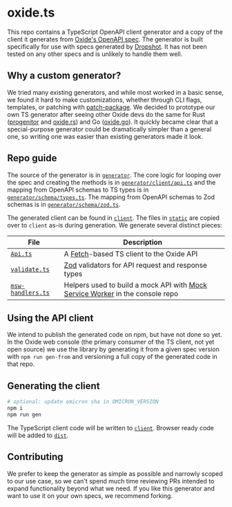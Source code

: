 # oxide.ts

This repo contains a TypeScript OpenAPI client generator and a copy of the
client it generates from [Oxide's OpenAPI
spec](https://github.com/oxidecomputer/omicron/blob/main/openapi/nexus.json).
The generator is built specifically for use with specs generated by
[Dropshot](https://github.com/oxidecomputer/dropshot). It has not been tested on
any other specs and is unlikely to handle them well.

## Why a custom generator?

We tried many existing generators, and while most worked in a basic sense, we
found it hard to make customizations, whether through CLI flags, templates, or
patching with [patch-package](https://github.com/ds300/patch-package). We
decided to prototype our own TS generator after seeing other Oxide devs do the
same for Rust ([progenitor](https://github.com/oxidecomputer/progenitor) and
[oxide.rs](https://github.com/oxidecomputer/oxide.rs)) and Go
([oxide.go](https://github.com/oxidecomputer/oxide.go)). It quickly became clear
that a special-purpose generator could be dramatically simpler than a general
one, so writing one was easier than existing generators made it look.

## Repo guide

The source of the generator is in [`generator`](generator/). The core logic for
looping over the spec and creating the methods is in
[`generator/client/api.ts`](generator/client/api.ts) and the mapping from
OpenAPI schemas to TS types is in
[`generator/schema/types.ts`](generator/schema/types.ts). The mapping from
OpenAPI schemas to Zod schemas is in
[`generator/schema/zod.ts`](generator/schema/zod.ts).

The generated client can be found in [`client`](client/). The files in
[`static`](static/) are copied over to `client` as-is during generation. We
generate several distinct pieces:

| File                                        | Description                                                                                            |
| ------------------------------------------- | ------------------------------------------------------------------------------------------------------ |
| [`Api.ts`](client/Api.ts)                   | A [Fetch](https://developer.mozilla.org/en-US/docs/Web/API/Fetch_API)-based TS client to the Oxide API |
| [`validate.ts`](client/validate.ts)         | [Zod](https://github.com/colinhacks/zod) validators for API request and response types                 |
| [`msw-handlers.ts`](client/msw-handlers.ts) | Helpers used to build a mock API with [Mock Service Worker](https://mswjs.io/) in the console repo     |

## Using the API client

We intend to publish the generated code on npm, but have not done so yet. In the
Oxide web console (the primary consumer of the TS client, not yet open source)
we use the library by generating it from a given spec version with `npm run gen-from` and versioning a full copy of the generated code in that repo.

## Generating the client

```bash
# optional: update omicron sha in OMICRON_VERSION
npm i
npm run gen
```

The TypeScript client code will be written to [`client`](client/). Browser ready
code will be added to [`dist`](dist/).

## Contributing

We prefer to keep the generator as simple as possible and narrowly scoped to our
use case, so we can't spend much time reviewing PRs intended to expand
functionality beyond what we need. If you like this generator and want to use it
on your own specs, we recommend forking.
